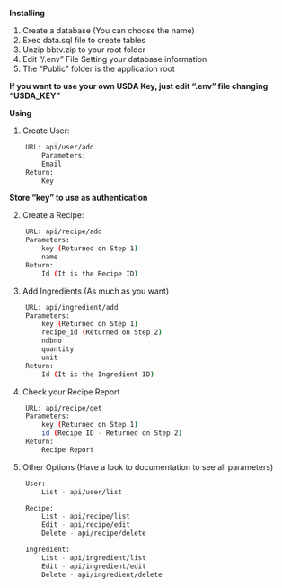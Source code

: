 **Installing**

1. Create a database (You can choose the name)
2. Exec data.sql file to create tables
3. Unzip bbtv.zip to your root folder
4. Edit “/.env” File Setting your database information
5. The “Public” folder is the application root

**If you want to use your own USDA Key, just edit “.env” file changing “USDA_KEY”**

**Using**

1. Create User:
```bash
    URL: api/user/add
        Parameters:
        Email
    Return:
        Key
```

__Store “key” to use as authentication__

2. Create a Recipe:
```bash
    URL: api/recipe/add
	Parameters:
		key (Returned on Step 1)
		name
	Return:
		Id (It is the Recipe ID)
```

3. Add Ingredients (As much as you want)
```bash
    URL: api/ingredient/add
    Parameters:
		key (Returned on Step 1)
		recipe_id (Returned on Step 2)
        ndbno
        quantity
        unit
	Return:
		Id (It is the Ingredient ID)
```

4. Check your Recipe Report
```bash
    URL: api/recipe/get
    Parameters:
		key (Returned on Step 1)
		id (Recipe ID - Returned on Step 2)
	Return:
		Recipe Report
```

5. Other Options (Have a look to documentation to see all parameters)
```bash
    User:
        List - api/user/list

    Recipe:
		List - api/recipe/list
		Edit - api/recipe/edit
		Delete - api/recipe/delete

	Ingredient:
		List - api/ingredient/list
		Edit - api/ingredient/edit
		Delete - api/ingredient/delete
```